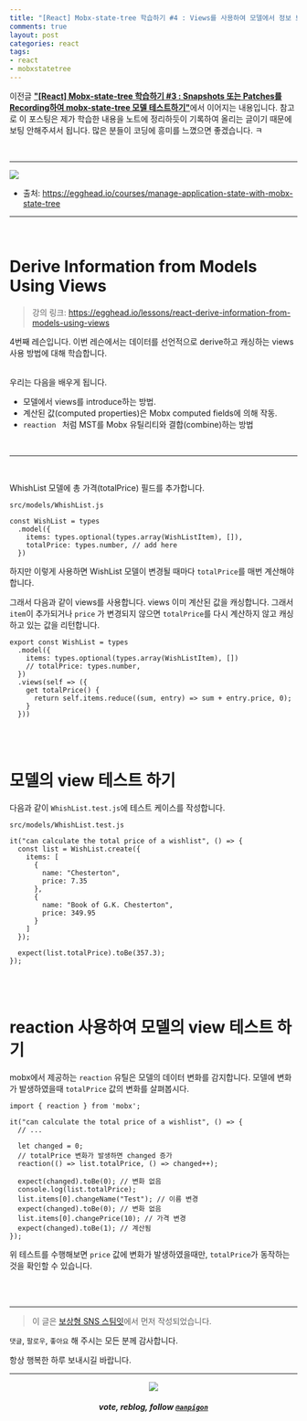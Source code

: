```yaml
---
title: "[React] Mobx-state-tree 학습하기 #4 : Views를 사용하여 모델에서 정보 보여주기"
comments: true
layout: post
categories: react
tags:
- react
- mobxstatetree
---
```


이전글 [**"\[React\] Mobx-state-tree 학습하기 #3 : Snapshots 또는 Patches를 Recording하여 mobx-state-tree 모델 테스트하기"**](/zzan/@anpigon/react-native-manage-application-state-with-mobx-state-tree-3)에서 이어지는 내용입니다. 참고로 이 포스팅은 제가 학습한 내용을 노트에 정리하듯이 기록하여 올리는 글이기 때문에 보팅 안해주셔서 됩니다.  많은 분들이 코딩에 흥미를  느꼈으면 좋겠습니다.  ㅋ

<br>

***

![](https://files.steempeak.com/file/steempeak/anpigon/sYISPibs-E1848CE185A6E18486E185A9E186A820E1848BE185A5E186B9E18482E185B3E186AB20E18483E185B5E1848CE185A1E1848BE185B5E186AB.png)
* 출처: https://egghead.io/courses/manage-application-state-with-mobx-state-tree
***

<br>

# Derive Information from Models Using Views

> 강의 링크: https://egghead.io/lessons/react-derive-information-from-models-using-views

4번째 레슨입니다. 이번 레슨에서는 데이터를 선언적으로 derive하고 캐싱하는 views 사용 방법에 대해 학습합니다.

<br>우리는 다음을 배우게 됩니다.

*  모델에서 views를  introduce하는 방법.
* 계산된 값(computed properties)은 Mobx computed fields에 의해 작동.
* `reaction ` 처럼 MST를 Mobx 유틸리티와 결합(combine)하는 방법

<br>

***

<br>

WhishList 모델에 총 가격(totalPrice) 필드를 추가합니다.

`src/models/WhishList.js`
```
const WishList = types
  .model({
    items: types.optional(types.array(WishListItem), []),
    totalPrice: types.number, // add here
  })
```

하지만 이렇게 사용하면 WishList 모델이 변경될 때마다 `totalPrice`를 매번 계산해야합니다. 

그래서 다음과 같이 views를 사용합니다. views 이미 계산된 값을 캐싱합니다. 그래서 `item`이 추가되거나 `price` 가 변경되지 않으면 `totalPrice`를 다시 계산하지 않고 캐싱하고 있는 값을 리턴합니다.  

```
export const WishList = types
  .model({
    items: types.optional(types.array(WishListItem), [])
    // totalPrice: types.number,
  })
  .views(self => ({
    get totalPrice() {
      return self.items.reduce((sum, entry) => sum + entry.price, 0);
    }
  }))
```

<br><br>

# 모델의 view 테스트 하기

다음과 같이 `WhishList.test.js`에 테스트 케이스를 작성합니다. 

`src/models/WhishList.test.js`

```
it("can calculate the total price of a wishlist", () => {
  const list = WishList.create({
    items: [
      {
        name: "Chesterton",
        price: 7.35
      },
      {
        name: "Book of G.K. Chesterton",
        price: 349.95
      }
    ]
  });

  expect(list.totalPrice).toBe(357.3);
});
```

<br><br>

# reaction 사용하여 모델의 view 테스트 하기

mobx에서 제공하는 `reaction` 유틸은 모델의 데이터 변화를 감지합니다. 모델에 변화가 발생하였을때 `totalPrice` 값의 변화를 살펴봅시다.

```
import { reaction } from 'mobx';

it("can calculate the total price of a wishlist", () => {
  // ...
 
  let changed = 0;
  // totalPrice 변화가 발생하면 changed 증가
  reaction(() => list.totalPrice, () => changed++); 
  
  expect(changed).toBe(0); // 변화 없음
  console.log(list.totalPrice);
  list.items[0].changeName("Test"); // 이름 변경
  expect(changed).toBe(0); // 변화 없음
  list.items[0].changePrice(10); // 가격 변경
  expect(changed).toBe(1); // 계산됨
});
```
위 테스트를 수행해보면 `price` 값에 변화가 발생하였을때만, `totalPrice`가 동작하는 것을 확인할 수 있습니다.

<br>
<br>

***

> 이 글은 [보상형 SNS 스팀잇](https://steemit.com/@anpigon)에서 먼저 작성되었습니다.

 `댓글`, `팔로우`, `좋아요` 해 주시는 모든 분께 감사합니다.

항상 행복한 하루 보내시길 바랍니다.

***

<center><img src='https://steemitimages.com/400x0/https://cdn.steemitimages.com/DQmQmWhMN6zNrLmKJRKhvSScEgWZmpb8zCeE2Gray1krbv6/BC054B6E-6F73-46D0-88E4-C88EB8167037.jpeg'><h5>vote, reblog, follow <code><a href='https://steemit.com/@anpigon'>@anpigon</a></code></h5></center>

<br>